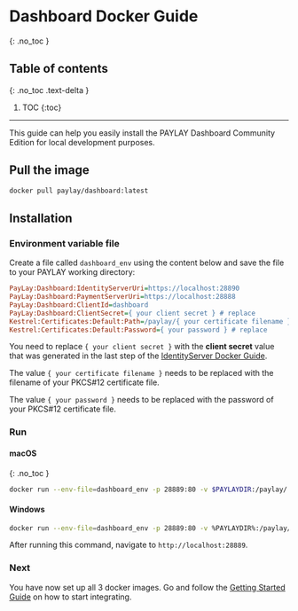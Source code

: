 # Dashboard Docker Guide
{: .no_toc }

## Table of contents
{: .no_toc .text-delta }

1. TOC
{:toc}

---
This guide can help you easily install the PAYLAY Dashboard Community Edition for local development purposes.

## Pull the image
~~~ bash
docker pull paylay/dashboard:latest
~~~

## Installation
### Environment variable file
Create a file called `dashboard_env` using the content below and save the file to your PAYLAY working directory:
~~~ ini
PayLay:Dashboard:IdentityServerUri=https://localhost:28890
PayLay:Dashboard:PaymentServerUri=https://localhost:28888
PayLay:Dashboard:ClientId=dashboard
PayLay:Dashboard:ClientSecret={ your client secret } # replace
Kestrel:Certificates:Default:Path=/paylay/{ your certificate filename } # replace
Kestrel:Certificates:Default:Password={ your password } # replace
~~~
You need to replace `{ your client secret }` with the **client secret** value that was generated in the last step of the [IdentityServer Docker Guide](/identityserver/docker.md).

The value `{ your certificate filename }` needs to be replaced with the filename of your PKCS#12 certificate file.

The value `{ your password }` needs to be replaced with the password of your PKCS#12 certificate file.

### Run

#### macOS
{: .no_toc }
~~~ bash
docker run --env-file=dashboard_env -p 28889:80 -v $PAYLAYDIR:/paylay/ paylay/dashboard:latest run
~~~

#### Windows
~~~ bash
docker run --env-file=dashboard_env -p 28889:80 -v %PAYLAYDIR%:/paylay/ paylay/dashboard:latest run
~~~

After running this command, navigate to `http://localhost:28889`.

### Next
You have now set up all 3 docker images. Go and follow the [Getting Started Guide](getting-started-guide.md) on how to start integrating.